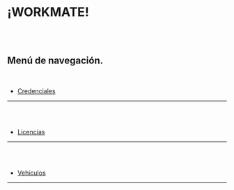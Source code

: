 <link rel="stylesheet" type="text/css" href="styles.css">

# ¡WORKMATE!
<br>
<br>

## Menú de navegación.
<br>

- [Credenciales](./credenciales.md)
---
<br>
<br>

- [Licencias](./licencias.md)
---
<br>
<br>

- [Vehículos](./vehiculos.md)
---



